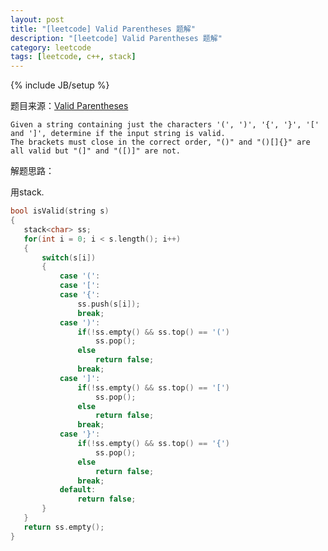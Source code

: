 ```yaml
---
layout: post
title: "[leetcode] Valid Parentheses 题解"
description: "[leetcode] Valid Parentheses 题解"
category: leetcode 
tags: [leetcode, c++, stack]
---
```

{% include JB/setup %}


题目来源：[Valid Parentheses](https://oj.leetcode.com/problems/valid-parentheses/)

>
	Given a string containing just the characters '(', ')', '{', '}', '[' and ']', determine if the input string is valid.
	The brackets must close in the correct order, "()" and "()[]{}" are all valid but "(]" and "([)]" are not.

解题思路：

用stack. 

```cpp
bool isValid(string s) 
{
   stack<char> ss;
   for(int i = 0; i < s.length(); i++)
   {
       switch(s[i])
       {
           case '(':
           case '[':
           case '{':
               ss.push(s[i]);
               break;
           case ')':
               if(!ss.empty() && ss.top() == '(')
                   ss.pop();
               else
                   return false;
               break;
           case ']':
               if(!ss.empty() && ss.top() == '[')
                   ss.pop();
               else
                   return false;
               break;
           case '}':
               if(!ss.empty() && ss.top() == '{')
                   ss.pop();
               else
                   return false;
               break;
           default:
               return false;
       }
   }
   return ss.empty();
}
```

 